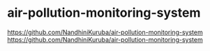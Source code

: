 # air-pollution-monitoring-system
https://github.com/NandhiniKuruba/air-pollution-monitoring-system
https://github.com/NandhiniKuruba/air-pollution-monitoring-system


